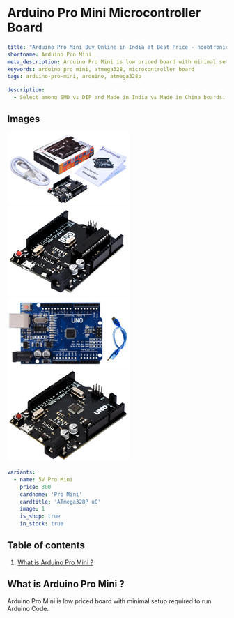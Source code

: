 # Arduino Pro Mini Microcontroller Board

``` yaml
title: "Arduino Pro Mini Buy Online in India at Best Price - noobtronics"
shortname: Arduino Pro Mini
meta_description: Arduino Pro Mini is low priced board with minimal setup required to run Arduino Code. Purchase now with free delivery and cash on delivery options all over India.
keywords: arduino pro mini, atmega328, microcontroller board
tags: arduino-pro-mini, arduino, atmega328p

```

``` yaml
description: 
  - Select among SMD vs DIP and Made in India vs Made in China boards.
```

## Images
<p float="left">
  <img alt="Arduino Uno with USB Cable" 
       src="/storage/product/arduino-uno/arduino-uno-dip-with-usb-cable.png" width="280" 
   />
  <img alt="Arduino Uno Microcontroller Board" 
       src="/storage/product/arduino-uno/arduino-uno-dip-board.png" width="280" 
   />
  <img alt="Arduino Uno SMD China" 
       src="/storage/product/arduino-uno/arduino-uno-smd-china.png" width="280" 
   />
  <img alt="Arduino Uno SMD India" 
       src="/storage/product/arduino-uno/arduino-uno-smd-board.png" width="280" 
   />
</p>

``` yaml
variants:
  - name: 5V Pro Mini
    price: 300
    cardname: 'Pro Mini'
    cardtitle: 'ATmega328P uC'
    image: 1
    is_shop: true
    in_stock: true
```

## Table of contents
1. [What is Arduino Pro Mini ?](#What-is-Arduino-Pro-Mini)


<a name="What-is-Arduino-Pro-Mini"></a>
## What is Arduino Pro Mini ?
Arduino Pro Mini is low priced board with minimal setup required to run Arduino Code.
